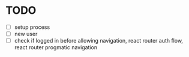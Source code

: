 # TODO

- [ ] setup process
- [ ] new user
- [ ] check if logged in before allowing navigation, react router auth flow, react router progmatic navigation
